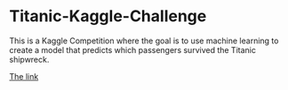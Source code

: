 # Titanic-Kaggle-Challenge

This is a Kaggle Competition where the goal is to use machine learning to create a model that predicts which passengers survived the Titanic shipwreck. 

[The link](https://www.kaggle.com/c/titanic/overview)
